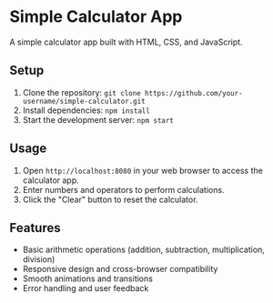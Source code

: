 # Simple Calculator App

A simple calculator app built with HTML, CSS, and JavaScript.

## Setup

1. Clone the repository: `git clone https://github.com/your-username/simple-calculator.git`
2. Install dependencies: `npm install`
3. Start the development server: `npm start`

## Usage

1. Open `http://localhost:8080` in your web browser to access the calculator app.
2. Enter numbers and operators to perform calculations.
3. Click the "Clear" button to reset the calculator.

## Features

* Basic arithmetic operations (addition, subtraction, multiplication, division)
* Responsive design and cross-browser compatibility
* Smooth animations and transitions
* Error handling and user feedback